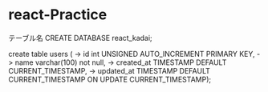 # react-Practice

テーブル名
CREATE DATABASE react_kadai;

create table users (
    -> id int UNSIGNED AUTO_INCREMENT PRIMARY KEY,
    -> name varchar(100) not null,
    ->  created_at TIMESTAMP DEFAULT CURRENT_TIMESTAMP,
    ->  updated_at TIMESTAMP DEFAULT CURRENT_TIMESTAMP ON UPDATE CURRENT_TIMESTAMP);
